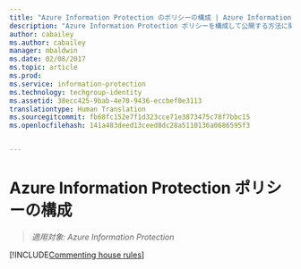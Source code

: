 ```yaml
---
title: "Azure Information Protection のポリシーの構成 | Azure Information Protection"
description: "Azure Information Protection ポリシーを構成して公開する方法に関する詳細情報。"
author: cabailey
ms.author: cabailey
manager: mbaldwin
ms.date: 02/08/2017
ms.topic: article
ms.prod: 
ms.service: information-protection
ms.technology: techgroup-identity
ms.assetid: 38ecc425-9bab-4e70-9436-eccbef0e3113
translationtype: Human Translation
ms.sourcegitcommit: fb68fc152e7f1d323cce71e3873475c78f7bbc15
ms.openlocfilehash: 141a483deed13ceed8dc28a5110136a0686595f3


---
```


# <a name="configuring-the-azure-information-protection-policy"></a>Azure Information Protection ポリシーの構成 

>*適用対象: Azure Information Protection*

[!INCLUDE[Commenting house rules](../includes/houserules.md)]



<!--HONumber=Feb17_HO2-->


